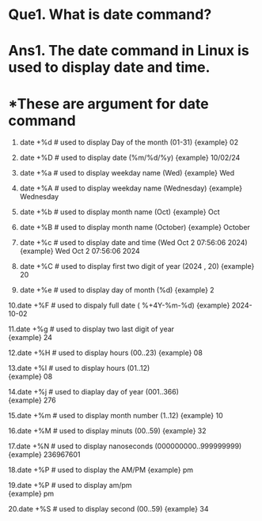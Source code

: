 # Que1. What is date command?
# Ans1. The date command in Linux is used to display date and time.

# *These are argument for date command
 
 1. date +%d      # used to display Day of the month (01-31)
     {example}  02

 2. date +%D      # used to display date (%m/%d/%y)
     {example}  10/02/24

 3. date +%a      # used to display weekday name (Wed)
      {example}  Wed

 4. date +%A      # used to display weekday name (Wednesday)
      {example}  Wednesday

 5. date +%b      # used to display month name  (Oct)
      {example}   Oct

 6. date +%B      # used to display month name  (October)
     {example}    October

 7. date +%c      # used to display date and time (Wed Oct  2 07:56:06 2024) 
     {example}    Wed Oct  2 07:56:06 2024
 
 8. date +%C      # used to display first two digit of year  (2024 , 20)
      {example}     20
 
 9. date +%e      # used to display day of month (%d)
       {example}    2
 
 10.date +%F     # used to dispaly full date ( %+4Y-%m-%d)
      {example}  2024-10-02
 
 11.date +%g     # used to display two last digit of year     
      {example}   24
 
 12.date +%H     # used to display  hours (00..23) 
      {example}  08
 
 13.date +%I     # used to display hours  (01..12)           
     {example}    08
 
 14.date +%j     # used to diaplay day of year (001..366)  
    {example}   276
 
 15.date +%m      # used to display month number (1..12)
    {example}   10
 
 16.date +%M     # used to display minuts   (00..59)
     {example}   32
 
 17.date +%N     # used to display nanoseconds (000000000..999999999)
     {example}    236967601
 
 18.date +%P     # used to display the AM/PM
      {example}    pm
 
 19.date +%P     # used to display am/pm    
      {example}   pm
 
 20.date +%S     # used to display second (00..59)
      {example}      34
